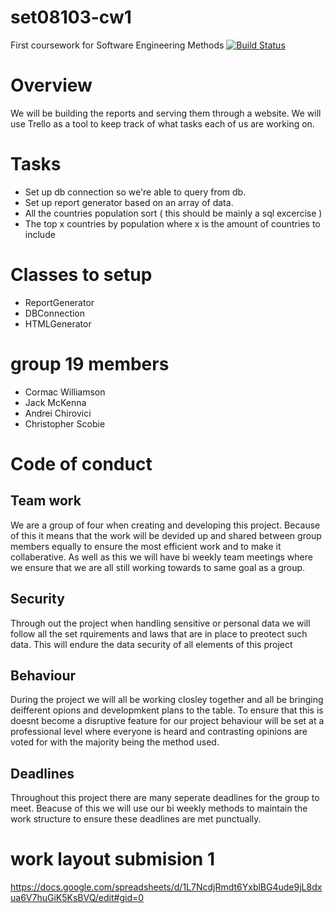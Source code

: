 # set08103-cw1
First coursework for Software Engineering Methods
[![Build Status](https://travis-ci.org/cormacrw/set08103-cw1.svg?branch=master)](https://travis-ci.org/cormacrw/set08103-cw1)

# Overview
We will be building the reports and serving them through a website. We will use Trello as a tool to keep track of what tasks each of us are working on.

# Tasks
- Set up db connection so we're able to query from db.
- Set up report generator based on an array of data.
- All the countries population sort ( this should be mainly a sql excercise )
- The top x countries by population where x is the amount of countries to include

# Classes to setup
- ReportGenerator
- DBConnection
- HTMLGenerator

# group 19 members 
- Cormac Williamson
- Jack McKenna  
- Andrei Chirovici
- Christopher Scobie

# Code of conduct 
## Team work 
We are a group of four when creating and developing this project. Because of this it means that the work will be devided up and shared between group members equally to ensure the most efficient work and to make it collaberative. As well as this we will have bi weekly team meetings where we ensure that we are all still working towards to same goal as a group.
## Security 
Through out the project when handling sensitive or personal data we will follow all the set rquirements and laws that  are in place to preotect such data. This will endure the data security of all elements of this project 
## Behaviour 
During the project we will all be working closley together and all be bringing deifferent opions and developmkent plans to the table. To ensure that this is doesnt become a disruptive feature for our project behaviour will be set at a professional level where everyone is heard and contrasting opinions are voted for with the majority being the method used.
## Deadlines
Throughout this project there are many seperate deadlines for the group to meet. Beacuse of this we will use our bi weekly methods to maintain the work structure to ensure these deadlines are met punctually. 

# work layout submision 1 
https://docs.google.com/spreadsheets/d/1L7NcdjRmdt6YxblBG4ude9jL8dxua6V7huGiK5KsBVQ/edit#gid=0  
